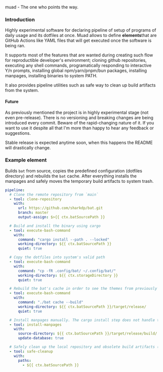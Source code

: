 
muad - The one who points the way.

### Introduction 

Highly experimental software for declaring pipeline of setup of programs of daily usage and its dotfiles at once. Muad allows to define **elements**that are GitHub Actions like YAML files that will get executed once the software is being ran.

It supports most of the features that are wanted during creating such flow for reproductible developer's environment; cloning github repositories, executing any shell commands, programatically responding to interactive Y/n prompts, installing global npm/yarn/pnpm/bun packages, installing manpages, installing binaries to system PATH.

It also provides pipeline utilities such as safe way to clean up build artifacts from the system.

#### Future

As previously mentioned the project is in highly experimental stage (not even pre-release). There is no versioning and breaking changes are being introduced every commit. Beware of the rapid-changing nature of it. If you want to use it despite all that I'm more than happy to hear any feedback or suggestions.

Stable release is expected anytime soon, when this happens the README will drastically change.

### Example element

Builds `bat` from source, copies the predefined configuration (dotfiles directory) and rebuilds the `bat` cache. After everything installs the manpages and safely moves the temporary build artifacts to system trash. 

```yml
pipeline:
  # Clone the remote repository from `main`
  - tool: clone-repository
    with:
      url: https://github.com/sharkdp/bat.git
      branch: master 
      output-assign: $>{{ ctx.batSourcePath }}

  # Build and install the binary using cargo
  - tool: execute-bash-command
    with:
      command: "cargo install --path . --locked"
      working-directory: ${{ ctx.batSourcePath }}
      quiet: true

  # Copy the dotfiles into system's valid path
  - tool: execute-bash-command
    with:
      command: "cp -fR .config/bat/ ~/.config/bat/"
      working-directory: ${{ ctx.storageDirectory }}
      quiet: true

  # Rebuild the bat's cache in order to see the themes from previously copied configuration
  - tool: execute-bash-command
    with:
      command: "./bat cache --build"
      working-directory: ${{ ctx.batSourcePath }}/target/release/
      quiet: true

  # Install manpages manually. The cargo install step does not handle that.
  - tool: install-manpages
    with:
      source-directory: ${{ ctx.batSourcePath }}/target/release/build/
      update-database: true

  # Safely clean up the local repository and obsolete build artifacts (move to system trash)
  - tool: safe-cleanup
    with:
      paths:
        - ${{ ctx.batSourcePath }}

```
